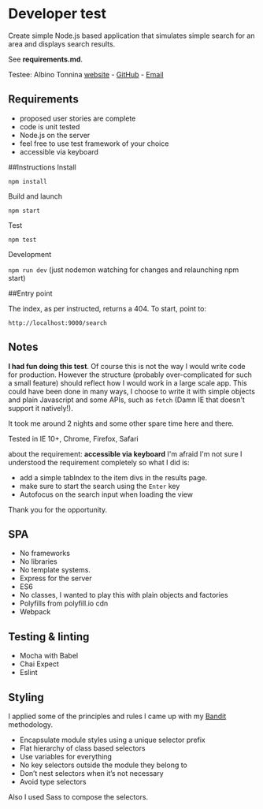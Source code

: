 # Developer test
Create simple Node.js based application that simulates simple search for an area and displays search results.

See **requirements.md**.

Testee: Albino Tonnina [website](http://www.albinotonnina.com) - [GitHub](https://github.com/albinotonnina/) - [Email](mailto:albinotonnina@gmail.com)


## Requirements
- proposed user stories are complete
- code is unit tested
- Node.js on the server
- feel free to use test framework of your choice
- accessible via keyboard

##Instructions
Install 

`npm install`

Build and launch

`npm start`

Test

`npm test`

Development

`npm run dev` 
 (just nodemon watching for changes and relaunching npm start)


##Entry point

The index, as per instructed, returns a 404. To start, point to:

`http://localhost:9000/search`

## Notes
**I had fun doing this test**. Of course this is not the way I would write code for production. However the structure (probably over-complicated for such a small feature) should reflect how I would work in a large scale app. This could have been done in many ways, I choose to write it with simple objects and plain Javascript and some APIs, such as `fetch` (Damn IE that doesn't support it natively!).

It took me around 2 nights and some other spare time here and there.

Tested in IE 10+, Chrome, Firefox, Safari

about the requirement: **accessible via keyboard**
I'm afraid I'm not sure I understood the requirement completely so what I did is:

- add a simple tabIndex to the item divs in the results page.
- make sure to start the search using the `Enter` key
- Autofocus on the search input when loading the view

Thank you for the opportunity.

## SPA

- No frameworks
- No libraries
- No template systems. 
- Express for the server
- ES6
- No classes, I wanted to play this with plain objects and factories
- Polyfills from polyfill.io cdn
- Webpack

## Testing & linting

- Mocha with Babel
- Chai Expect
- Eslint


## Styling

I applied some of the principles and rules I came up with my [Bandit](http://bandit-css.herokuapp.com) methodology. 

- Encapsulate module styles using a unique selector prefix
- Flat hierarchy of class based selectors
- Use variables for everything
- No key selectors outside the module they belong to
- Don’t nest selectors when it’s not necessary
- Avoid type selectors

Also I used Sass to compose the selectors.
